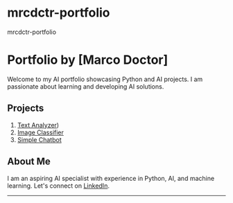 # mrcdctr-portfolio
mrcdctr-portfolio
# Portfolio by [Marco Doctor]
Welcome to my AI portfolio showcasing Python and AI projects. I am passionate about learning and developing AI solutions.

## Projects
1. [Text Analyzer](https://github.com/MudmanX/mrcdctr-portfolio/blob/main/text_analyzer.py))
2. [Image Classifier](https://github.com/MudmanX/mrcdctr-portfolio/blob/main/image_classifier.py)
3. [Simple Chatbot](https://github.com/MudmanX/mrcdctr-portfolio/blob/main/chatbot.py)

## About Me
I am an aspiring AI specialist with experience in Python, AI, and machine learning. Let's connect on [LinkedIn](https://www.linkedin.com/in/marco-doctor-ab0a57140/).

---
